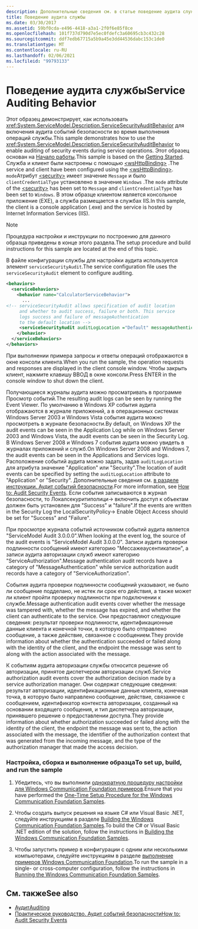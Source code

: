 ```yaml
---
description: Дополнительные сведения см. в статье поведение аудита служб.
title: Поведение аудита службы
ms.date: 03/30/2017
ms.assetid: 59bf0cda-e496-4418-a3a1-2f0f6e85f8ce
ms.openlocfilehash: 101f737d790d7e5ec0fdefc3a60695cb3c432c28
ms.sourcegitcommit: ddf7edb67715a5b9a45e3dd44536dabc153c1de0
ms.translationtype: MT
ms.contentlocale: ru-RU
ms.lasthandoff: 02/06/2021
ms.locfileid: "99793133"
---
```

# <a name="service-auditing-behavior"></a><span data-ttu-id="e7bab-103">Поведение аудита службы</span><span class="sxs-lookup"><span data-stu-id="e7bab-103">Service Auditing Behavior</span></span>

<span data-ttu-id="e7bab-104">Этот образец демонстрирует, как использовать <xref:System.ServiceModel.Description.ServiceSecurityAuditBehavior> для включения аудита событий безопасности во время выполнения операций службы.</span><span class="sxs-lookup"><span data-stu-id="e7bab-104">This sample demonstrates how to use the <xref:System.ServiceModel.Description.ServiceSecurityAuditBehavior> to enable auditing of security events during service operations.</span></span> <span data-ttu-id="e7bab-105">Этот образец основан на [Начало работы](getting-started-sample.md).</span><span class="sxs-lookup"><span data-stu-id="e7bab-105">This sample is based on the [Getting Started](getting-started-sample.md).</span></span> <span data-ttu-id="e7bab-106">Служба и клиент были настроены с помощью [\<wsHttpBinding>](../../configure-apps/file-schema/wcf/wshttpbinding.md) .</span><span class="sxs-lookup"><span data-stu-id="e7bab-106">The service and client have been configured using the [\<wsHttpBinding>](../../configure-apps/file-schema/wcf/wshttpbinding.md).</span></span> <span data-ttu-id="e7bab-107">`mode`Атрибут [\<security>](../../configure-apps/file-schema/wcf/security-of-custombinding.md) имеет значение `Message` и было `clientCredentialType` установлено в значение `Windows` .</span><span class="sxs-lookup"><span data-stu-id="e7bab-107">The `mode` attribute of the [\<security>](../../configure-apps/file-schema/wcf/security-of-custombinding.md) has been set to `Message` and `clientCredentialType` has been set to `Windows`.</span></span> <span data-ttu-id="e7bab-108">В этом образце клиентом является консольное приложение (EXE), а служба размещается в службах IIS.</span><span class="sxs-lookup"><span data-stu-id="e7bab-108">In this sample, the client is a console application (.exe) and the service is hosted by Internet Information Services (IIS).</span></span>  
  
> [!NOTE]
> <span data-ttu-id="e7bab-109">Процедура настройки и инструкции по построению для данного образца приведены в конце этого раздела.</span><span class="sxs-lookup"><span data-stu-id="e7bab-109">The setup procedure and build instructions for this sample are located at the end of this topic.</span></span>  
  
 <span data-ttu-id="e7bab-110">В файле конфигурации службы для настройки аудита используется элемент `serviceSecurityAudit`.</span><span class="sxs-lookup"><span data-stu-id="e7bab-110">The service configuration file uses the `serviceSecurityAudit` element to configure auditing.</span></span>  
  
```xml  
<behaviors>  
  <serviceBehaviors>  
    <behavior name="CalculatorServiceBehavior">  
      ...  
<!-- serviceSecurityAudit allows specification of audit location   
     and whether to audit success, failure or both. This service   
     logs success and failure of messageAuthentication   
     to the default location -->  
     <serviceSecurityAudit auditLogLocation ="Default" messageAuthenticationAuditLevel = "SuccessOrFailure" />  
    </behavior>  
  </serviceBehaviors>  
</behaviors>  
```  
  
 <span data-ttu-id="e7bab-111">При выполнении примера запросы и ответы операций отображаются в окне консоли клиента.</span><span class="sxs-lookup"><span data-stu-id="e7bab-111">When you run the sample, the operation requests and responses are displayed in the client console window.</span></span> <span data-ttu-id="e7bab-112">Чтобы закрыть клиент, нажмите клавишу ВВОД в окне консоли.</span><span class="sxs-lookup"><span data-stu-id="e7bab-112">Press ENTER in the console window to shut down the client.</span></span>  
  
 <span data-ttu-id="e7bab-113">Получающиеся журналы аудита можно просматривать в программе Просмотр событий.</span><span class="sxs-lookup"><span data-stu-id="e7bab-113">The resulting audit logs can be seen by running the Event Viewer.</span></span> <span data-ttu-id="e7bab-114">По умолчанию в Windows XP события аудита отображаются в журнале приложений, а в операционных системах Windows Server 2003 и Windows Vista события аудита можно просмотреть в журнале безопасности.</span><span class="sxs-lookup"><span data-stu-id="e7bab-114">By default, on Windows XP the audit events can be seen in the Application Log while on Windows Server 2003 and Windows Vista, the audit events can be seen in the Security Log.</span></span> <span data-ttu-id="e7bab-115">В Windows Server 2008 и Windows 7 события аудита можно увидеть в журналах приложений и служб.</span><span class="sxs-lookup"><span data-stu-id="e7bab-115">On Windows Server 2008 and Windows 7, the audit events can be seen in the Applications and Services logs.</span></span> <span data-ttu-id="e7bab-116">Расположение событий аудита можно задать, задав `auditLogLocation` для атрибута значение "Application" или "Security".</span><span class="sxs-lookup"><span data-stu-id="e7bab-116">The location of audit events can be specified by setting the `auditLogLocation` attribute to "Application" or "Security".</span></span> <span data-ttu-id="e7bab-117">Дополнительные сведения см. [в разделе инструкции. Аудит событий безопасности](../feature-details/how-to-audit-wcf-security-events.md).</span><span class="sxs-lookup"><span data-stu-id="e7bab-117">For more information, see [How to: Audit Security Events](../feature-details/how-to-audit-wcf-security-events.md).</span></span> <span data-ttu-id="e7bab-118">Если события записываются в журнал безопасности, то Локалсекуритиполици-> включить доступ к объектам должен быть установлен для "Success" и "failure".</span><span class="sxs-lookup"><span data-stu-id="e7bab-118">If the events are written in the Security Log the LocalSecurityPolicy-> Enable Object Access should be set for "Success" and "Failure".</span></span>  
  
 <span data-ttu-id="e7bab-119">При просмотре журнала событий источником событий аудита является "ServiceModel Audit 3.0.0.0".</span><span class="sxs-lookup"><span data-stu-id="e7bab-119">When looking at the event log, the source of the audit events is "ServiceModel Audit 3.0.0.0".</span></span> <span data-ttu-id="e7bab-120">Записи аудита проверки подлинности сообщений имеют категорию "Мессажеаусентикатион", а записи аудита авторизации служб имеют категорию "ServiceAuthorization".</span><span class="sxs-lookup"><span data-stu-id="e7bab-120">Message authentication audit records have a category of "MessageAuthentication" while service authorization audit records have a category of "ServiceAuthorization".</span></span>  
  
 <span data-ttu-id="e7bab-121">События аудита проверки подлинности сообщений указывают, не было ли сообщение подделано, не истек ли срок его действия, а также может ли клиент пройти проверку подлинности при подключении к службе.</span><span class="sxs-lookup"><span data-stu-id="e7bab-121">Message authentication audit events cover whether the message was tampered with, whether the message has expired, and whether the client can authenticate to the service.</span></span> <span data-ttu-id="e7bab-122">Они предоставляют следующие сведения: результат проверки подлинности, идентификационные данные клиента и конечной точки, в которую было отправлено сообщение, а также действие, связанное с сообщением.</span><span class="sxs-lookup"><span data-stu-id="e7bab-122">They provide information about whether the authentication succeeded or failed along with the identity of the client, and the endpoint the message was sent to along with the action associated with the message.</span></span>  
  
 <span data-ttu-id="e7bab-123">К событиям аудита авторизации службы относится решение об авторизации, принятое диспетчером авторизации служб.</span><span class="sxs-lookup"><span data-stu-id="e7bab-123">Service authorization audit events cover the authorization decision made by a service authorization manager.</span></span> <span data-ttu-id="e7bab-124">Они содержат следующие сведения: результат авторизации, идентификационные данные клиента, конечная точка, в которую было направлено сообщение, действие, связанное с сообщением, идентификатор контекста авторизации, созданный на основании входящего сообщения, и тип диспетчера авторизации, принявшего решение о предоставлении доступа.</span><span class="sxs-lookup"><span data-stu-id="e7bab-124">They provide information about whether authorization succeeded or failed along with the identity of the client, the endpoint the message was sent to, the action associated with the message, the identifier of the authorization context that was generated from the incoming message, and the type of the authorization manager that made the access decision.</span></span>  
  
### <a name="to-set-up-build-and-run-the-sample"></a><span data-ttu-id="e7bab-125">Настройка, сборка и выполнение образца</span><span class="sxs-lookup"><span data-stu-id="e7bab-125">To set up, build, and run the sample</span></span>  
  
1. <span data-ttu-id="e7bab-126">Убедитесь, что вы выполнили [однократную процедуру настройки для Windows Communication Foundation примеров](one-time-setup-procedure-for-the-wcf-samples.md).</span><span class="sxs-lookup"><span data-stu-id="e7bab-126">Ensure that you have performed the [One-Time Setup Procedure for the Windows Communication Foundation Samples](one-time-setup-procedure-for-the-wcf-samples.md).</span></span>  
  
2. <span data-ttu-id="e7bab-127">Чтобы создать выпуск решения на языке C# или Visual Basic .NET, следуйте инструкциям в разделе [Building the Windows Communication Foundation Samples](building-the-samples.md).</span><span class="sxs-lookup"><span data-stu-id="e7bab-127">To build the C# or Visual Basic .NET edition of the solution, follow the instructions in [Building the Windows Communication Foundation Samples](building-the-samples.md).</span></span>  
  
3. <span data-ttu-id="e7bab-128">Чтобы запустить пример в конфигурации с одним или несколькими компьютерами, следуйте инструкциям в разделе [выполнение примеров Windows Communication Foundation](running-the-samples.md).</span><span class="sxs-lookup"><span data-stu-id="e7bab-128">To run the sample in a single- or cross-computer configuration, follow the instructions in [Running the Windows Communication Foundation Samples](running-the-samples.md).</span></span>  
  
## <a name="see-also"></a><span data-ttu-id="e7bab-129">См. также</span><span class="sxs-lookup"><span data-stu-id="e7bab-129">See also</span></span>

- [<span data-ttu-id="e7bab-130">Аудит</span><span class="sxs-lookup"><span data-stu-id="e7bab-130">Auditing</span></span>](../feature-details/auditing-security-events.md)
- [<span data-ttu-id="e7bab-131">Практическое руководство. Аудит событий безопасности</span><span class="sxs-lookup"><span data-stu-id="e7bab-131">How to: Audit Security Events</span></span>](../feature-details/how-to-audit-wcf-security-events.md)
